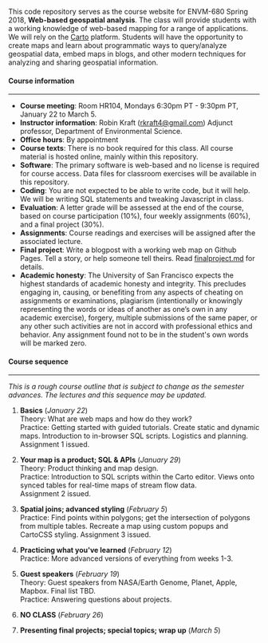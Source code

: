 This code repository serves as the course website for ENVM-680 Spring 2018, **Web-based geospatial analysis**.  The class will provide students with a working knowledge of web-based mapping for a range of applications.  We will rely on the [Carto](http://www.carto.com) platform.  Students will have the opportunity to create maps and learn about programmatic ways to query/analyze geospatial data, embed maps in blogs, and other modern techniques for analyzing and sharing geospatial information.  

#### Course information
----

- **Course meeting**: Room HR104, Mondays 6:30pm PT - 9:30pm PT, January 22 to March 5.
- **Instructor information**: Robin Kraft ([rkraft4@gmail.com](mailto:rkraft4@gmail.com)) Adjunct professor, Department of Environmental Science.
- **Office hours**: By appointment
- **Course texts**: There is no book required for this class. All course material is hosted online, mainly within this repository.
- **Software**: The primary software is web-based and no license is required for course access.  Data files for classroom exercises will be available in this repository.
- **Coding**: You are not expected to be able to write code, but it will help. We will be writing SQL statements and tweaking Javascript in class.
- **Evaluation**: A letter grade will be assessed at the end of the course, based on course participation (10%), four weekly assignments (60%), and a final project (30%).
- **Assignments**: Course readings and exercises will be assigned after the associated lecture.
- **Final project**: Write a blogpost with a working web map on Github Pages. Tell a story, or help someone tell theirs. Read [finalproject.md](finalproject.md) for details.
- **Academic honesty**: The University of San Francisco expects the highest standards of academic honesty and integrity. This precludes engaging in, causing, or benefiting from any aspects of cheating on assignments or examinations, plagiarism (intentionally or knowingly representing the words or ideas of another as one’s own in any academic exercise), forgery, multiple submissions of the same paper, or any other such activities are not in accord with professional ethics and behavior. Any assignment found not to be in the student's own words will be marked zero.

#### Course sequence
----
_This is a rough course outline that is subject to change as the semester advances.  The lectures and this sequence may be updated._

1. **Basics** (_January 22_)  
Theory: What are web maps and how do they work?  
Practice: Getting started with guided tutorials.  Create static and dynamic maps.  Introduction to in-browser SQL scripts.  Logistics and planning.  
Assignment 1 issued.

2. **Your map is a product; SQL & APIs** (_January 29_)  
Theory: Product thinking and map design.  
Practice: Introduction to SQL scripts within the Carto editor.  Views onto synced tables for real-time maps of stream flow data.  
Assignment 2 issued.

3. **Spatial joins; advanced styling** (_February 5_)  
Practice: Find points within polygons; get the intersection of polygons from multiple tables. Recreate a map using custom popups and CartoCSS styling.
Assignment 3 issued.

4. **Practicing what you've learned** (_February 12_)  
Practice: More advanced versions of everything from weeks 1-3.

5. **Guest speakers** (_February 19_)  
Theory: Guest speakers from NASA/Earth Genome, Planet, Apple, Mapbox. Final list TBD.  
Practice: Answering questions about projects.

6. **NO CLASS** (_February 26_)

7. **Presenting final projects; special topics; wrap up** (_March 5_)
